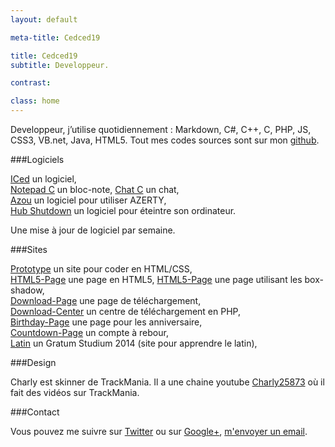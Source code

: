 ```yaml
---
layout: default

meta-title: Cedced19

title: Cedced19
subtitle: Developpeur.

contrast:

class: home
---
```


Developpeur, j’utilise quotidiennement : Markdown, C#, C++, C, PHP, JS, CSS3, VB.net, Java, HTML5.
Tout mes codes sources sont sur mon [github](https://github.com/cedced19/).

###Logiciels

[ICed](http://cedced19.github.io/iced/) un logiciel,  
[Notepad C](http://cedced19.github.io/notepad/) un bloc-note, 
[Chat C](http://cedced19.github.io/chat/) un chat,   
[Azou](http://cedced19.github.io/azou/) un logiciel pour utiliser AZERTY,  
[Hub Shutdown](http://cedced19.github.io/hubshutdown/) un logiciel pour éteintre son ordinateur.

Une mise à jour de logiciel par semaine.

###Sites

[Prototype](http://cedced19.github.io/proto/) un site pour coder en HTML/CSS,               
[HTML5-Page](http://cedced19.github.io/demo/html5-page/) une page en HTML5,
[HTML5-Page](http://cedced19.github.io/demo/paper-page/) une page utilisant les box-shadow,   
[Download-Page](http://cedced19.github.io/demo/download-page/) une page de téléchargement,              
[Download-Center](https://github.com/cedced19/Download-Center/) un centre de téléchargement en PHP,          
[Birthday-Page](http://cedced19.github.io/demo/birthday-page/) une page pour les anniversaire,            
[Countdown-Page](http://cedced19.github.io/demo/countdown-page/) un compte à rebour,            
[Latin](http://cedced19.github.io/latin/) un Gratum Studium 2014 (site pour apprendre le latin),         

###Design

Charly est skinner de TrackMania. Il a une chaine youtube [Charly25873](https://www.youtube.com/channel/UCOmStS_lSNYu9iudht0mrwQ) où il fait des vidéos sur TrackMania.

###Contact

Vous pouvez me suivre sur [Twitter](https://twitter.com/cedced19) ou sur [Google+](https://plus.google.com/u/0/b/104855167193751168501/104855167193751168501/posts), [m'envoyer un email](mailto:cedced19@gmail.com).


